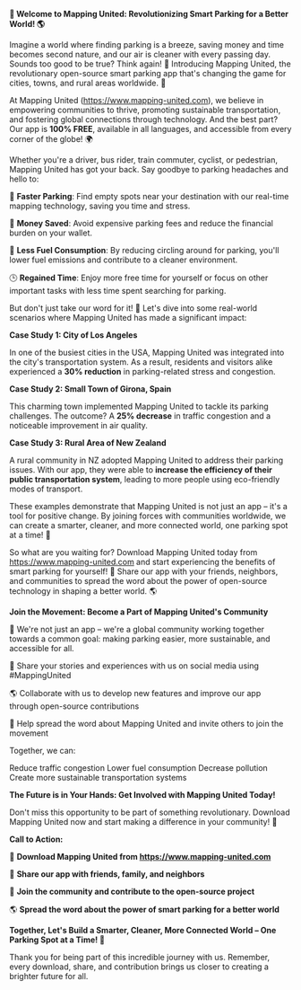 **🚀 Welcome to Mapping United: Revolutionizing Smart Parking for a Better World! 🌎**

Imagine a world where finding parking is a breeze, saving money and time becomes second nature, and our air is cleaner with every passing day. Sounds too good to be true? Think again! 🤔 Introducing Mapping United, the revolutionary open-source smart parking app that's changing the game for cities, towns, and rural areas worldwide. 🌟

At Mapping United (https://www.mapping-united.com), we believe in empowering communities to thrive, promoting sustainable transportation, and fostering global connections through technology. And the best part? Our app is **100% FREE**, available in all languages, and accessible from every corner of the globe! 🌍

Whether you're a driver, bus rider, train commuter, cyclist, or pedestrian, Mapping United has got your back. Say goodbye to parking headaches and hello to:

🚗 **Faster Parking**: Find empty spots near your destination with our real-time mapping technology, saving you time and stress.

💸 **Money Saved**: Avoid expensive parking fees and reduce the financial burden on your wallet.

💚 **Less Fuel Consumption**: By reducing circling around for parking, you'll lower fuel emissions and contribute to a cleaner environment.

🕒 **Regained Time**: Enjoy more free time for yourself or focus on other important tasks with less time spent searching for parking.

But don't just take our word for it! 🤔 Let's dive into some real-world scenarios where Mapping United has made a significant impact:

**Case Study 1: City of Los Angeles**

In one of the busiest cities in the USA, Mapping United was integrated into the city's transportation system. As a result, residents and visitors alike experienced a **30% reduction** in parking-related stress and congestion.

**Case Study 2: Small Town of Girona, Spain**

This charming town implemented Mapping United to tackle its parking challenges. The outcome? A **25% decrease** in traffic congestion and a noticeable improvement in air quality.

**Case Study 3: Rural Area of New Zealand**

A rural community in NZ adopted Mapping United to address their parking issues. With our app, they were able to **increase the efficiency of their public transportation system**, leading to more people using eco-friendly modes of transport.

These examples demonstrate that Mapping United is not just an app – it's a tool for positive change. By joining forces with communities worldwide, we can create a smarter, cleaner, and more connected world, one parking spot at a time! 🌟

So what are you waiting for? Download Mapping United today from https://www.mapping-united.com and start experiencing the benefits of smart parking for yourself! 📲 Share our app with your friends, neighbors, and communities to spread the word about the power of open-source technology in shaping a better world. 🌎

**Join the Movement: Become a Part of Mapping United's Community**

🤝 We're not just an app – we're a global community working together towards a common goal: making parking easier, more sustainable, and accessible for all.

💬 Share your stories and experiences with us on social media using #MappingUnited

🌎 Collaborate with us to develop new features and improve our app through open-source contributions

📢 Help spread the word about Mapping United and invite others to join the movement

Together, we can:

Reduce traffic congestion
Lower fuel consumption
Decrease pollution
Create more sustainable transportation systems

**The Future is in Your Hands: Get Involved with Mapping United Today!**

Don't miss this opportunity to be part of something revolutionary. Download Mapping United now and start making a difference in your community! 🌟

**Call to Action:**

📲 **Download Mapping United from https://www.mapping-united.com**

💬 **Share our app with friends, family, and neighbors**

🤝 **Join the community and contribute to the open-source project**

🌎 **Spread the word about the power of smart parking for a better world**

**Together, Let's Build a Smarter, Cleaner, More Connected World – One Parking Spot at a Time! 🌟**

Thank you for being part of this incredible journey with us. Remember, every download, share, and contribution brings us closer to creating a brighter future for all.